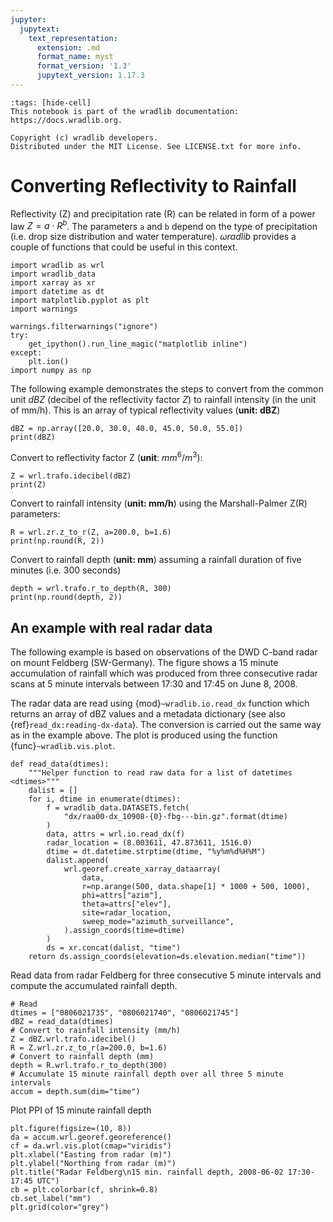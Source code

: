 ```yaml
---
jupyter:
  jupytext:
    text_representation:
      extension: .md
      format_name: myst
      format_version: '1.3'
      jupytext_version: 1.17.3
---
```


```{raw-cell}
:tags: [hide-cell]
This notebook is part of the wradlib documentation: https://docs.wradlib.org.

Copyright (c) wradlib developers.
Distributed under the MIT License. See LICENSE.txt for more info.
```

# Converting Reflectivity to Rainfall


Reflectivity (Z) and precipitation rate (R) can be related in form of a power law $Z=a \cdot R^b$. The parameters ``a`` and ``b`` depend on the type of precipitation (i.e. drop size distribution and water temperature). $\omega radlib$ provides a couple of functions that could be useful in this context.

```{code-cell} python
import wradlib as wrl
import wradlib_data
import xarray as xr
import datetime as dt
import matplotlib.pyplot as plt
import warnings

warnings.filterwarnings("ignore")
try:
    get_ipython().run_line_magic("matplotlib inline")
except:
    plt.ion()
import numpy as np
```

The following example demonstrates the steps to convert from the common unit *dBZ* (decibel of the reflectivity factor *Z*) to rainfall intensity (in the unit of mm/h). This is an array of typical reflectivity values (**unit: dBZ**)

```{code-cell} python
dBZ = np.array([20.0, 30.0, 40.0, 45.0, 50.0, 55.0])
print(dBZ)
```

Convert to reflectivity factor Z (**unit**: $mm^6/m^3$):

```{code-cell} python
Z = wrl.trafo.idecibel(dBZ)
print(Z)
```

Convert to rainfall intensity (**unit: mm/h**) using the Marshall-Palmer Z(R) parameters:

```{code-cell} python
R = wrl.zr.z_to_r(Z, a=200.0, b=1.6)
print(np.round(R, 2))
```

Convert to rainfall depth (**unit: mm**) assuming a rainfall duration of five minutes (i.e. 300 seconds)

```{code-cell} python
depth = wrl.trafo.r_to_depth(R, 300)
print(np.round(depth, 2))
```

## An example with real radar data


The following example is based on observations of the DWD C-band radar on mount Feldberg (SW-Germany).
The figure shows a 15 minute accumulation of rainfall which was produced from three consecutive radar
scans at 5 minute intervals between 17:30 and 17:45 on June 8, 2008.

The radar data are read using {mod}`~wradlib.io.read_dx` function which returns an array of dBZ values and a metadata dictionary (see also {ref}`read_dx:reading-dx-data`). The conversion is carried out the same way as in the example above. The plot is produced using
the function {func}`~wradlib.vis.plot`.

```{code-cell} python
def read_data(dtimes):
    """Helper function to read raw data for a list of datetimes <dtimes>"""
    dalist = []
    for i, dtime in enumerate(dtimes):
        f = wradlib_data.DATASETS.fetch(
            "dx/raa00-dx_10908-{0}-fbg---bin.gz".format(dtime)
        )
        data, attrs = wrl.io.read_dx(f)
        radar_location = (8.003611, 47.873611, 1516.0)
        dtime = dt.datetime.strptime(dtime, "%y%m%d%H%M")
        dalist.append(
            wrl.georef.create_xarray_dataarray(
                data,
                r=np.arange(500, data.shape[1] * 1000 + 500, 1000),
                phi=attrs["azim"],
                theta=attrs["elev"],
                site=radar_location,
                sweep_mode="azimuth_surveillance",
            ).assign_coords(time=dtime)
        )
        ds = xr.concat(dalist, "time")
    return ds.assign_coords(elevation=ds.elevation.median("time"))
```

Read data from radar Feldberg for three consecutive 5 minute intervals and compute the accumulated rainfall depth.

```{code-cell} python
# Read
dtimes = ["0806021735", "0806021740", "0806021745"]
dBZ = read_data(dtimes)
# Convert to rainfall intensity (mm/h)
Z = dBZ.wrl.trafo.idecibel()
R = Z.wrl.zr.z_to_r(a=200.0, b=1.6)
# Convert to rainfall depth (mm)
depth = R.wrl.trafo.r_to_depth(300)
# Accumulate 15 minute rainfall depth over all three 5 minute intervals
accum = depth.sum(dim="time")
```

Plot PPI of 15 minute rainfall depth

```{code-cell} python
plt.figure(figsize=(10, 8))
da = accum.wrl.georef.georeference()
cf = da.wrl.vis.plot(cmap="viridis")
plt.xlabel("Easting from radar (m)")
plt.ylabel("Northing from radar (m)")
plt.title("Radar Feldberg\n15 min. rainfall depth, 2008-06-02 17:30-17:45 UTC")
cb = plt.colorbar(cf, shrink=0.8)
cb.set_label("mm")
plt.grid(color="grey")
```
